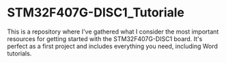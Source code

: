# STM32F407G-DISC1_Tutoriale
This is a repository where I've gathered what I consider the most important resources for getting started with the STM32F407G-DISC1 board. It's perfect as a first project and includes everything you need, including Word tutorials.
